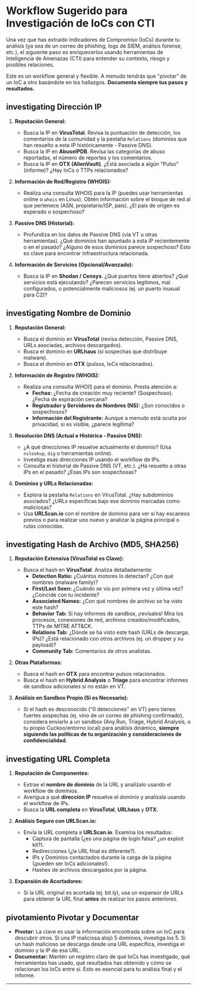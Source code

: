# Workflow Sugerido para Investigación de IoCs con CTI

Una vez que has extraído Indicadores de Compromiso (IoCs) durante tu análisis (ya sea de un correo de phishing, logs de SIEM, análisis forense, etc.), el siguiente paso es enriquecerlos usando herramientas de Inteligencia de Amenazas (CTI) para entender su contexto, riesgo y posibles relaciones.

Este es un workflow general y flexible. A menudo tendrás que "pivotar" de un IoC a otro basándote en los hallazgos. **Documenta siempre tus pasos y resultados.**

##  investigating Dirección IP

1.  **Reputación General:**
    * Busca la IP en **VirusTotal**. Revisa la puntuación de detección, los comentarios de la comunidad y la pestaña `Relations` (dominios que han resuelto a esta IP históricamente - Passive DNS).
    * Busca la IP en **AbuseIPDB**. Revisa las categorías de abuso reportadas, el número de reportes y los comentarios.
    * Busca la IP en **OTX (AlienVault)**. ¿Está asociada a algún "Pulso" (informe)? ¿Hay IoCs o TTPs relacionados?

2.  **Información de Red/Registro (WHOIS):**
    * Realiza una consulta WHOIS para la IP (puedes usar herramientas online o `whois` en Linux). Obtén información sobre el bloque de red al que pertenece (ASN, propietario/ISP, país). ¿El país de origen es esperado o sospechoso?

3.  **Passive DNS (Historial):**
    * Profundiza en los datos de Passive DNS (vía VT u otras herramientas). ¿Qué dominios han apuntado a esta IP recientemente o en el pasado? ¿Alguno de esos dominios parece sospechoso? Esto es clave para encontrar infraestructura relacionada.

4.  **Información de Servicios (Opcional/Avanzado):**
    * Busca la IP en **Shodan / Censys**. ¿Qué puertos tiene abiertos? ¿Qué servicios está ejecutando? ¿Parecen servicios legítimos, mal configurados, o potencialmente maliciosos (ej. un puerto inusual para C2)?

## investigating Nombre de Dominio

1.  **Reputación General:**
    * Busca el dominio en **VirusTotal** (revisa detección, Passive DNS, URLs asociadas, archivos descargados).
    * Busca el dominio en **URLhaus** (si sospechas que distribuye malware).
    * Busca el dominio en **OTX** (pulsos, IoCs relacionados).

2.  **Información de Registro (WHOIS):**
    * Realiza una consulta WHOIS para el dominio. Presta atención a:
        * **Fechas:** ¿Fecha de creación muy reciente? (Sospechoso). ¿Fecha de expiración cercana?
        * **Registrador y Servidores de Nombres (NS):** ¿Son conocidos o sospechosos?
        * **Información del Registrante:** Aunque a menudo está oculta por privacidad, si es visible, ¿parece legítima?

3.  **Resolución DNS (Actual e Histórica - Passive DNS):**
    * ¿A qué direcciones IP resuelve actualmente el dominio? (Usa `nslookup`, `dig` o herramientas online).
    * Investiga esas direcciones IP usando el workflow de IPs.
    * Consulta el historial de Passive DNS (VT, etc.). ¿Ha resuelto a otras IPs en el pasado? ¿Esas IPs son sospechosas?

4.  **Dominios y URLs Relacionadas:**
    * Explora la pestaña `Relations` en VirusTotal. ¿Hay subdominios asociados? ¿URLs específicas bajo ese dominio marcadas como maliciosas?
    * Usa **URLScan.io** con el nombre de dominio para ver si hay escaneos previos o para realizar uno nuevo y analizar la página principal o rutas conocidas.

## investigating Hash de Archivo (MD5, SHA256)

1.  **Reputación Extensiva (VirusTotal es Clave):**
    * Busca el hash en **VirusTotal**. Analiza detalladamente:
        * **Detection Ratio:** ¿Cuántos motores lo detectan? ¿Con qué nombres (malware family)?
        * **First/Last Seen:** ¿Cuándo se vio por primera vez y última vez? ¿Coincide con tu incidente?
        * **Associated Names:** ¿Con qué nombres de archivo se ha visto este hash?
        * **Behavior Tab:** Si hay informes de sandbox, ¡revísalos! Mira los procesos, conexiones de red, archivos creados/modificados, TTPs de MITRE ATT&CK.
        * **Relations Tab:** ¿Dónde se ha visto este hash (URLs de descarga, IPs)? ¿Está relacionado con otros archivos (ej. un dropper y su payload)?
        * **Community Tab:** Comentarios de otros analistas.

2.  **Otras Plataformas:**
    * Busca el hash en **OTX** para encontrar pulsos relacionados.
    * Busca el hash en **Hybrid Analysis** o **Triage** para encontrar informes de sandbox adicionales si no están en VT.

3.  **Análisis en Sandbox Propio (Si es Necesario):**
    * Si el hash es desconocido ("0 detecciones" en VT) pero tienes fuertes sospechas (ej. vino de un correo de phishing confirmado), considera enviarlo a un sandbox (Any.Run, Triage, Hybrid Analysis, o tu propio Cuckoo/entorno local) para análisis dinámico, **siempre siguiendo las políticas de tu organización y consideraciones de confidencialidad.**

## investigating URL Completa

1.  **Reputación de Componentes:**
    * Extrae el **nombre de dominio** de la URL y analízalo usando el workflow de dominios.
    * Averigua a qué **dirección IP** resuelve el dominio y analízala usando el workflow de IPs.
    * Busca la **URL completa** en **VirusTotal**, **URLhaus** y **OTX**.

2.  **Análisis Seguro con URLScan.io:**
    * Envía la URL completa a **URLScan.io**. Examina los resultados:
        * Captura de pantalla (¿es una página de login falsa? ¿un exploit kit?).
        * Redirecciones (¿la URL final es diferente?).
        * IPs y Dominios contactados durante la carga de la página (¡pueden ser IoCs adicionales!).
        * Hashes de archivos descargados por la página.

3.  **Expansión de Acortadores:**
    * Si la URL original es acortada (ej. bit.ly), usa un expansor de URLs para obtener la URL final **antes** de realizar los pasos anteriores.

##  pivotamiento Pivotar y Documentar

* **Pivotar:** La clave es usar la información encontrada sobre un IoC para descubrir otros. Si una IP maliciosa alojó 5 dominios, investiga los 5. Si un hash malicioso se descarga desde una URL específica, investiga el dominio y la IP de esa URL.
* **Documentar:** Mantén un registro claro de qué IoCs has investigado, qué herramientas has usado, qué resultados has obtenido y cómo se relacionan los IoCs entre sí. Esto es esencial para tu análisis final y el informe.

---
